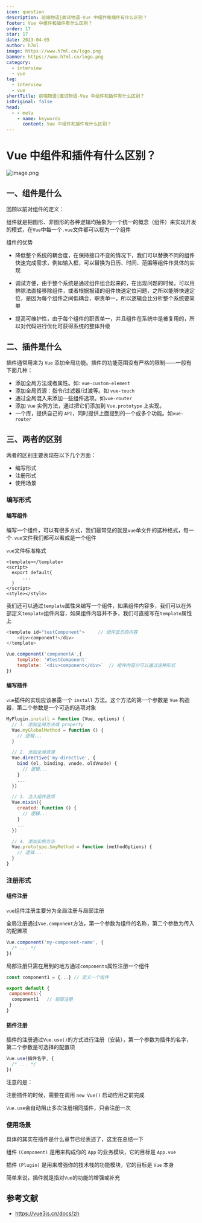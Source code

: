 ```yaml
---
icon: question
description: 前端物语|面试物语-Vue 中组件和插件有什么区别？
footer: Vue 中组件和插件有什么区别？
order: 17
star: 17
date: 2023-04-05
author: h7ml
image: https://www.h7ml.cn/logo.png
banner: https://www.h7ml.cn/logo.png
category:
  - interview
  - vue
tag:
  - interview
  - vue
shortTitle: 前端物语|面试物语-Vue 中组件和插件有什么区别？
isOriginal: false
head:
  - - meta
    - name: keywords
      content: Vue 中组件和插件有什么区别？
---
```


# Vue 中组件和插件有什么区别？

![image.png](https://static.h7ml.cn/vitepress/assets/images/interview/683475e0-3acc-11eb-ab90-d9ae814b240d.png)

## 一、组件是什么

回顾以前对组件的定义：

组件就是把图形、非图形的各种逻辑均抽象为一个统一的概念（组件）来实现开发的模式，在`Vue`中每一个`.vue`文件都可以视为一个组件

组件的优势

- 降低整个系统的耦合度，在保持接口不变的情况下，我们可以替换不同的组件快速完成需求，例如输入框，可以替换为日历、时间、范围等组件作具体的实现

- 调试方便，由于整个系统是通过组件组合起来的，在出现问题的时候，可以用排除法直接移除组件，或者根据报错的组件快速定位问题，之所以能够快速定位，是因为每个组件之间低耦合，职责单一，所以逻辑会比分析整个系统要简单

- 提高可维护性，由于每个组件的职责单一，并且组件在系统中是被复用的，所以对代码进行优化可获得系统的整体升级

## 二、插件是什么

插件通常用来为 `Vue` 添加全局功能。插件的功能范围没有严格的限制——一般有下面几种：

- 添加全局方法或者属性。如: `vue-custom-element`
- 添加全局资源：指令/过滤器/过渡等。如 `vue-touch`
- 通过全局混入来添加一些组件选项。如`vue-router`
- 添加 `Vue` 实例方法，通过把它们添加到 `Vue.prototype` 上实现。
- 一个库，提供自己的 `API`，同时提供上面提到的一个或多个功能。如`vue-router`

## 三、两者的区别

两者的区别主要表现在以下几个方面：

- 编写形式
- 注册形式
- 使用场景

### 编写形式

#### 编写组件

编写一个组件，可以有很多方式，我们最常见的就是`vue`单文件的这种格式，每一个`.vue`文件我们都可以看成是一个组件

`vue`文件标准格式

```vue
<template></template>
<script>
  export default{
      ...
  }
</script>
<style></style>
```

我们还可以通过`template`属性来编写一个组件，如果组件内容多，我们可以在外部定义`template`组件内容，如果组件内容并不多，我们可直接写在`template`属性上

```js
<template id="testComponent">     // 组件显示的内容
    <div>component!</div>
</template>

Vue.component('componentA',{
    template: '#testComponent'
    template: `<div>component</div>`  // 组件内容少可以通过这种形式
})
```

#### 编写插件

`vue`插件的实现应该暴露一个 `install` 方法。这个方法的第一个参数是 `Vue` 构造器，第二个参数是一个可选的选项对象

```js
MyPlugin.install = function (Vue, options) {
  // 1. 添加全局方法或 property
  Vue.myGlobalMethod = function () {
    // 逻辑...
  }

  // 2. 添加全局资源
  Vue.directive('my-directive', {
    bind (el, binding, vnode, oldVnode) {
      // 逻辑...
    }
    ...
  })

  // 3. 注入组件选项
  Vue.mixin({
    created: function () {
      // 逻辑...
    }
    ...
  })

  // 4. 添加实例方法
  Vue.prototype.$myMethod = function (methodOptions) {
    // 逻辑...
  }
}
```

### 注册形式

#### 组件注册

`vue`组件注册主要分为全局注册与局部注册

全局注册通过`Vue.component`方法，第一个参数为组件的名称，第二个参数为传入的配置项

```js
Vue.component('my-component-name', {
  /* ... */
})
```

局部注册只需在用到的地方通过`components`属性注册一个组件

```js
const component1 = {...} // 定义一个组件

export default {
 components:{
  component1   // 局部注册
 }
}
```

#### 插件注册

插件的注册通过`Vue.use()`的方式进行注册（安装），第一个参数为插件的名字，第二个参数是可选择的配置项

```js
Vue.use(插件名字, {
  /* ... */
})
```

注意的是：

注册插件的时候，需要在调用 `new Vue()` 启动应用之前完成

`Vue.use`会自动阻止多次注册相同插件，只会注册一次

### 使用场景

具体的其实在插件是什么章节已经表述了，这里在总结一下

组件 `(Component)` 是用来构成你的 `App` 的业务模块，它的目标是 `App.vue`

插件 `(Plugin)` 是用来增强你的技术栈的功能模块，它的目标是 `Vue` 本身

简单来说，插件就是指对`Vue`的功能的增强或补充

## 参考文献

- <https://vue3js.cn/docs/zh>
